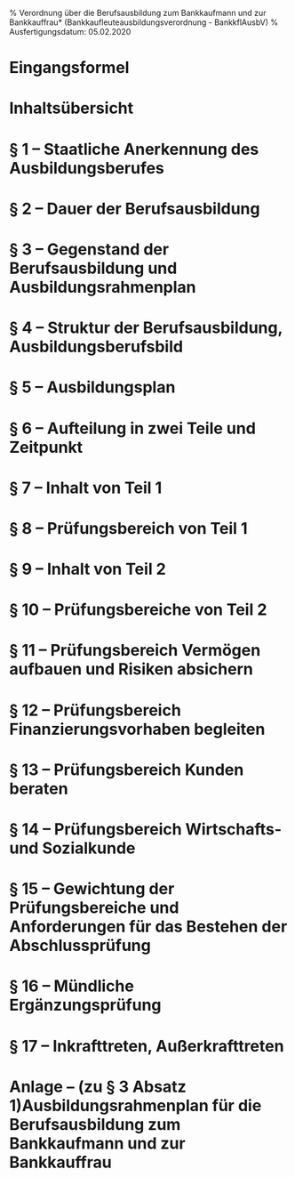 % Verordnung über die Berufsausbildung zum Bankkaufmann und zur Bankkauffrau*  (Bankkaufleuteausbildungsverordnung - BankkflAusbV)
% Ausfertigungsdatum: 05.02.2020
 
# Eingangsformel

# Inhaltsübersicht

# § 1 – Staatliche Anerkennung des Ausbildungsberufes

# § 2 – Dauer der Berufsausbildung

# § 3 – Gegenstand der Berufsausbildung und Ausbildungsrahmenplan

# § 4 – Struktur der Berufsausbildung, Ausbildungsberufsbild

# § 5 – Ausbildungsplan

# § 6 – Aufteilung in zwei Teile und Zeitpunkt

# § 7 – Inhalt von Teil 1

# § 8 – Prüfungsbereich von Teil 1

# § 9 – Inhalt von Teil 2

# § 10 – Prüfungsbereiche von Teil 2

# § 11 – Prüfungsbereich Vermögen aufbauen und Risiken absichern

# § 12 – Prüfungsbereich Finanzierungsvorhaben begleiten

# § 13 – Prüfungsbereich Kunden beraten

# § 14 – Prüfungsbereich Wirtschafts- und Sozialkunde

# § 15 – Gewichtung der Prüfungsbereiche und Anforderungen für das Bestehen der Abschlussprüfung

# § 16 – Mündliche Ergänzungsprüfung

# § 17 – Inkrafttreten, Außerkrafttreten

# Anlage – (zu § 3 Absatz 1)Ausbildungsrahmenplan für die Berufsausbildung zum Bankkaufmann und zur Bankkauffrau
